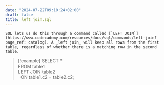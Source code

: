 ```yaml
---
date: "2024-07-22T09:10:24+02:00"
draft: false
title: left join.sql
---
```


    SQL lets us do this through a command called [`LEFT JOIN`](https://www.codecademy.com/resources/docs/sql/commands/left-join?page_ref: catalog). A _left join_ will keep all rows from the first table, regardless of whether there is a matching row in the second table.

> \[!example\] SELECT \*  
> FROM table1  
> LEFT JOIN table2  
>   ON table1.c2 = table2.c2;
